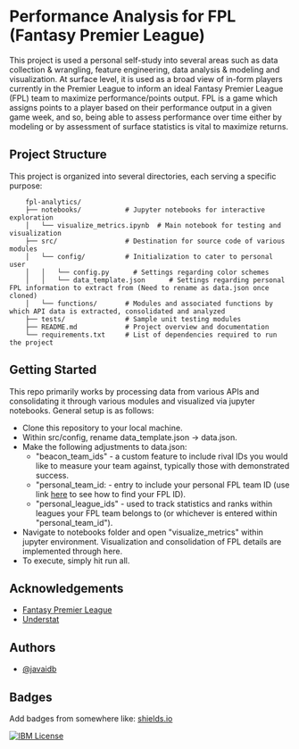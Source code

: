 
# Performance Analysis for FPL (Fantasy Premier League)

This project is used a personal self-study into several areas such as data collection & wrangling, feature engineering, data analysis & modeling and visualization. At surface level, it is used as a broad view of in-form players currently in the Premier League to inform an ideal Fantasy Premier League (FPL) team to maximize performance/points output. FPL is a game which assigns points to a player based on their performance output in a given game week, and so, being able to assess performance over time either by modeling or by assessment of surface statistics is vital to maximize returns.

## Project Structure

This project is organized into several directories, each serving a specific purpose:
```
    fpl-analytics/
    ├── notebooks/           # Jupyter notebooks for interactive exploration
    │   └── visualize_metrics.ipynb  # Main notebook for testing and visualization
    ├── src/                 # Destination for source code of various modules
    │   └── config/          # Initialization to cater to personal user
    │   │   └── config.py      # Settings regarding color schemes
    │   │   └── data_template.json      # Settings regarding personal FPL information to extract from (Need to rename as data.json once cloned)
    │   └── functions/       # Modules and associated functions by which API data is extracted, consolidated and analyzed
    ├── tests/               # Sample unit testing modules
    ├── README.md            # Project overview and documentation
    └── requirements.txt     # List of dependencies required to run the project
```

## Getting Started

This repo primarily works by processing data from various APIs and consolidating it through various modules and visualized via jupyter notebooks. General setup is as follows:

- Clone this repository to your local machine.
- Within src/config, rename data_template.json -> data.json.
- Make the following adjustments to data.json:
   - "beacon_team_ids" - a custom feature to include rival IDs you would like to measure your team against, typically those with demonstrated success.
   - "personal_team_id: - entry to include your personal FPL team ID (use link [here](https://fpl.team/find-id/) to see how to find your FPL ID).
   - "personal_league_ids" - used to track statistics and ranks within leagues your FPL team belongs to (or whichever is entered within "personal_team_id").
- Navigate to notebooks folder and open "visualize_metrics" within jupyter environment. Visualization and consolidation of FPL details are implemented through here.
- To execute, simply hit run all.

## Acknowledgements

 - [Fantasy Premier League](https://fantasy.premierleague.com/)
 - [Understat](https://understat.com/)

## Authors

- [@javaidb](https://www.github.com/javaidb)


## Badges

Add badges from somewhere like: [shields.io](https://shields.io/)

[![IBM License](https://img.shields.io/badge/Certificate_ML-IBM-green.svg)](https://www.credly.com/badges/6d82b78c-cade-4a4c-94cb-b7f89e142350/public_url)
